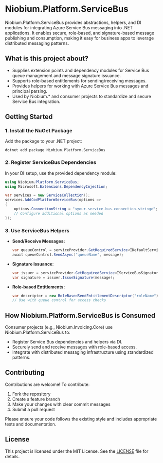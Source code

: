 # Niobium.Platform.ServiceBus

Niobium.Platform.ServiceBus provides abstractions, helpers, and DI modules for integrating Azure Service Bus messaging into .NET applications. It enables secure, role-based, and signature-based message publishing and consumption, making it easy for business apps to leverage distributed messaging patterns.

## What is this project about?
- Supplies extension points and dependency modules for Service Bus queue management and message signature issuance.
- Supports role-based entitlements for sending/receiving messages.
- Provides helpers for working with Azure Service Bus messages and principal parsing.
- Used by Niobium.* and consumer projects to standardize and secure Service Bus integration.

## Getting Started

### 1. Install the NuGet Package
Add the package to your .NET project:

```
dotnet add package Niobium.Platform.ServiceBus
```

### 2. Register ServiceBus Dependencies
In your DI setup, use the provided dependency module:

```csharp
using Niobium.Platform.ServiceBus;
using Microsoft.Extensions.DependencyInjection;

var services = new ServiceCollection();
services.AddCodPlatformServiceBus(options =>
{
    options.ConnectionString = "<your-service-bus-connection-string>";
    // Configure additional options as needed
});
```

### 3. Use ServiceBus Helpers
- **Send/Receive Messages:**
  ```csharp
  var queueControl = serviceProvider.GetRequiredService<IDefaultServiceBusQueueControl>();
  await queueControl.SendAsync("queueName", message);
  ```
- **Signature Issuance:**
  ```csharp
  var issuer = serviceProvider.GetRequiredService<IServiceBusSignatureIssuer>();
  var signature = issuer.IssueSignature(message);
  ```
- **Role-based Entitlements:**
  ```csharp
  var descriptor = new RoleBasedSendEntitlementDescriptor("roleName");
  // Use with queue control for access checks
  ```

## How Niobium.Platform.ServiceBus is Consumed
Consumer projects (e.g., Niobium.Invoicing.Core) use Niobium.Platform.ServiceBus to:
- Register Service Bus dependencies and helpers via DI.
- Securely send and receive messages with role-based access.
- Integrate with distributed messaging infrastructure using standardized patterns.

## Contributing

Contributions are welcome! To contribute:
1. Fork the repository
2. Create a feature branch
3. Make your changes with clear commit messages
4. Submit a pull request

Please ensure your code follows the existing style and includes appropriate tests and documentation.

## License

This project is licensed under the MIT License. See the [LICENSE](LICENSE) file for details.
